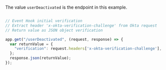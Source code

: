 The value `userDeactivated` is the endpoint in this example.

```javascript

// Event Hook initial verification
// Extract header 'x-okta-verification-challenge' from Okta request
// Return value as JSON object verification

app.get("/userDeactivated", (request, response) => {
  var returnValue = {
    "verification": request.headers['x-okta-verification-challenge'],
  };
  response.json(returnValue);
});

```
